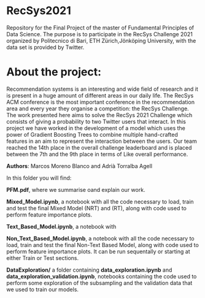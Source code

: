 # RecSys2021

Repository for the Final Project of the master of Fundamental Principles of Data Science. The purpose is to participate in the RecSys Challenge 2021  organized by Politecnico di Bari, ETH Zürich,Jönköping University, with the data set is provided by Twitter.

# About the project:

Recommendation systems is an interesting and wide field of research and it is present in a huge amount of different areas in our daily life. The RecSys ACM conference is the most important conference in the recommendation area and every year they organise a competition: the RecSys Challenge. The work presented here aims to solve the RecSys 2021 Challenge which consists of giving a probability to two Twitter users that interact. In this project we have worked in the development of a model which uses the power of Gradient Boosting Trees to combine multiple hand-crafted features in an aim to represent the interaction between the users. Our team reached the 14th place in the overall challenge leaderboard and is placed between the 7th and the 9th place in terms of Like overall performance.

**Authors**: Marcos Moreno Blanco and Adrià Torralba Agell

In this folder you will find:

**PFM.pdf**, where we summarise oand explain our work. 

**Mixed_Model.ipynb**, a notebook with all the code necessary to load, train and test the final Mixed Model (NRT) and (RT), along with code used to perform feature importance plots.

**Text_Based_Model.ipynb**, a notebook with

**Non_Text_Based_Model.ipynb**, a notebook with all the code necessary to load, train and test the final Non-Text Based Model, along with code used to perform feature importance plots. It can be run sequentally or starting at either Train or Test sections.

**DataExploration/** a folder containing **data_exploration.ipynb** and **data_exploration_validation.ipynb**, notebooks containing the code used to perform some exploration of the subsampling and the validation data that we used to train our models.
